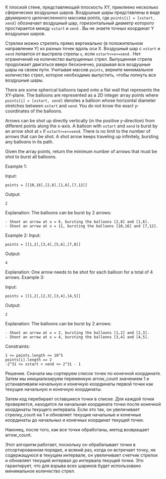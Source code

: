 К плоской стене, представляющей плоскость XY, приклеено несколько сферических воздушных шаров. Воздушные шары представлены в виде двумерного целочисленного массива points, где `points[i] = [xstart, xend]` обозначает воздушный шар, горизонтальный диаметр которого простирается между `xstart` и `xend` . Вы не знаете точных координат Y воздушных шаров.

Стрелки можно стрелять прямо вертикально (в положительном направлении Y) из разных точек вдоль оси X. Воздушный шар с `xstart` и `xend` лопается от выстрела стрелы `x`, если `xstart<=x<=xend` . Нет ограничений на количество выпущенных стрел. Выпущенная стрела продолжает двигаться вверх бесконечно, разрывая все воздушные шары на своем пути. 
Учитывая массив `points`, верните минимальное количество стрел, которое необходимо выпустить, чтобы лопнуть все воздушные шары.

There are some spherical balloons taped onto a flat wall that represents the XY-plane. The balloons are represented as a 2D integer array points where `points[i] = [xstart, xend]` denotes a balloon whose horizontal diameter stretches between `xstart` and `xend`. You do not know the exact y-coordinates of the balloons.

Arrows can be shot up directly vertically (in the positive y-direction) from different points along the x-axis. A balloon with `xstart` and `xend` is burst by an arrow shot at `x` if `xstart<=x<=xend`. There is no limit to the number of arrows that can be shot. A shot arrow keeps traveling up infinitely, bursting any balloons in its path.

Given the array points, return the minimum number of arrows that must be shot to burst all balloons.

Example 1:

Input:
```
points = [[10,16],[2,8],[1,6],[7,12]]
```
Output:
```
2
```
Explanation:
The balloons can be burst by 2 arrows:
```
- Shoot an arrow at x = 6, bursting the balloons [2,8] and [1,6].
- Shoot an arrow at x = 11, bursting the balloons [10,16] and [7,12].
```
Example 2:
Input: 
```
points = [[1,2],[3,4],[5,6],[7,8]]
```
Output: 
```
4
```
Explanation: One arrow needs to be shot for each balloon for a total of 4 arrows.
Example 3:

Input:
```
points = [[1,2],[2,3],[3,4],[4,5]]
```
Output: 
```
2
```
Explanation: The balloons can be burst by 2 arrows:
```
- Shoot an arrow at x = 2, bursting the balloons [1,2] and [2,3].
- Shoot an arrow at x = 4, bursting the balloons [3,4] and [4,5].
```
Constraints:
```
1 <= points.length <= 10^5
points[i].length == 2
-2^31 <= xstart < xend <= 2^31 - 1
```

Решение.
Сначала мы сортируем список точек по конечной координате. Затем мы инициализируем переменную arrow_count значением 1 и устанавливаем начальную и конечную координаты первой точки как текущие начальную и конечную координаты.

Затем код перебирает оставшиеся точки в списке. Для каждой точки проверяется, находится ли начальная координата точки после конечной координаты текущего интервала. Еcли это так, он увеличивает стрелку_count на 1 и обновляет текущие начальные и конечные координаты до начальных и конечных координат текущей точки.

Наконец, после того, как все точки обработаны, метод возвращает аrrow_count.

Этот алгоритм работает, поскольку он обрабатывает точки в отсортированном порядке, и всякий раз, когда он встречает точку, не содержащуюся в текущем интервале, он увеличивает счетчик стрелок и обновляет текущий интервал до интервала текущей точки. Это гарантирует, что для взрыва всех шариков будет использовано минимальное количество стрел.
